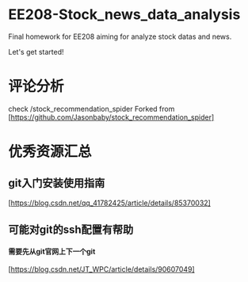 # EE208-Stock_news_data_analysis
Final homework for EE208 aiming for analyze stock datas and news.

Let's get started!

# 评论分析
check /stock_recommendation_spider
Forked from [https://github.com/Jasonbaby/stock_recommendation_spider]


# 优秀资源汇总
## git入门安装使用指南
   [https://blog.csdn.net/qq_41782425/article/details/85370032]
## 可能对git的ssh配置有帮助
#### 需要先从git官网上下一个git
   [https://blog.csdn.net/JT_WPC/article/details/90607049]
